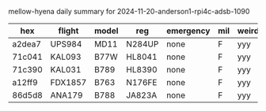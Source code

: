 mellow-hyena daily summary for 2024-11-20-anderson1-rpi4c-adsb-1090

|hex|flight|model|reg|emergency|mil|weirdo|
|--|--|--|--|--|--|--|
|a2dea7|UPS984|MD11|N284UP|none|F|yyy|
|71c041|KAL093|B77W|HL8041|none|F|yyy|
|71c390|KAL031|B789|HL8390|none|F|yyy|
|a12ff9|FDX1857|B763|N176FE|none|F|yyy|
|86d5d8|ANA179|B788|JA823A|none|F|yyy|
